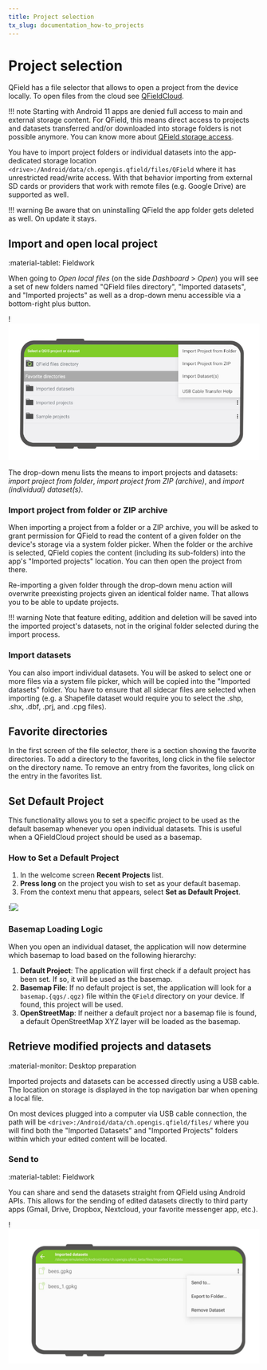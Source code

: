 ```yaml
---
title: Project selection
tx_slug: documentation_how-to_projects
---
```


# Project selection

QField has a file selector that allows to open a project from the device locally.
To open files from the cloud see [QFieldCloud](../get-started/tutorials/get-started-qfc.md).

!!! note
    Starting with Android 11 apps are denied full access to main and external storage content.
    For QField, this means direct access to projects and datasets transferred and/or downloaded into storage folders is not possible anymore.
    You can know more about [QField storage access](../get-started/storage.md).

You have to import project folders or individual datasets into the app-dedicated storage location `<drive>:/Android/data/ch.opengis.qfield/files/QField` where it has unrestricted read/write access.
With that behavior importing from external SD cards or providers that work with remote files (e.g. Google Drive) are supported as well.

!!! warning
    Be aware that on uninstalling QField the app folder gets deleted as well. On update it stays.

## Import and open local project
:material-tablet: Fieldwork

When going to *Open local files* (on the side *Dashboard* > *Open*) you will see a set of new folders named "QField files directory", "Imported datasets", and "Imported projects" as well as a drop-down menu accessible via a bottom-right plus button.

!![QField File Selector](../assets/images/howto_filebrowser.png)

The drop-down menu lists the means to import projects and datasets: *import project from folder*, *import project from ZIP (archive)*, and *import (individual) dataset(s)*.

### Import project from folder or ZIP archive

When importing a project from a folder or a ZIP archive, you will be asked to grant permission for QField to read the content of a given folder on the device's storage via a system folder picker.
When the folder or the archive is selected, QField copies the content (including its sub-folders) into the app's "Imported projects" location.
You can then open the project from there.

Re-importing a given folder through the drop-down menu action will overwrite preexisting projects given an identical folder name.
That allows you to be able to update projects.

!!! warning
    Note that feature editing, addition and deletion will be saved into the imported project's datasets, not in the original folder selected during the import process.

### Import datasets

You can also import individual datasets.
You will be asked to select one or more files via a system file picker, which will be copied into the "Imported datasets" folder.
You have to ensure that all sidecar files are selected when importing (e.g. a Shapefile dataset would require you to select the .shp, .shx, .dbf, .prj, and .cpg files).

## Favorite directories

In the first screen of the file selector, there is a section showing the favorite directories.
To add a directory to the favorites, long click in the file selector on the directory name.
To remove an entry from the favorites, long click on the entry in the favorites list.

## Set Default Project

This functionality allows you to set a specific project to be used as the default basemap whenever you open individual datasets.
This is useful when a QFieldCloud project should be used as a basemap.

### How to Set a Default Project

1. In the welcome screen **Recent Projects** list.
2. **Press long** on the project you wish to set as your default basemap.
3. From the context menu that appears, select **Set as Default Project**.

!![](../assets/images/default_project_selection.png,300px)

### Basemap Loading Logic

When you open an individual dataset, the application will now determine which basemap to load based on the following hierarchy:

1. **Default Project**: The application will first check if a default project has been set.
If so, it will be used as the basemap.
2. **Basemap File**: If no default project is set, the application will look for a `basemap.{qgs/.qgz)` file within the `QField` directory on your device.
If found, this project will be used.
3. **OpenStreetMap**: If neither a default project nor a basemap file is found, a default OpenStreetMap XYZ layer will be loaded as the basemap.

## Retrieve modified projects and datasets
:material-monitor: Desktop preparation

Imported projects and datasets can be accessed directly using a USB cable.
The location on storage is displayed in the top navigation bar when opening a local file.

On most devices plugged into a computer via USB cable connection, the path will be `<drive>:/Android/data/ch.opengis.qfield/files/` where you will find both the "Imported Datasets" and "Imported Projects" folders within which your edited content will be located.

### Send to
:material-tablet: Fieldwork

You can share and send the datasets straight from QField using Android APIs.
This allows for the sending of edited datasets directly to third party apps (Gmail, Drive, Dropbox, Nextcloud, your favorite messenger app, etc.).

!![Send to...](../assets/images/howto_sendto.png)
